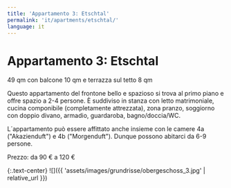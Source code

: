 ```yaml
---
title: 'Appartamento 3: Etschtal'
permalink: 'it/apartments/etschtal/'
language: it
---
```


# Appartamento 3: Etschtal

49 qm con balcone 10 qm e terrazza sul tetto 8 qm

Questo appartamento del frontone bello e spazioso si trova al primo piano e offre spazio a 2-4 persone. È suddiviso in stanza con letto matrimoniale, cucina componibile (completamente attrezzata), zona pranzo, soggiorno con doppio divano, armadio, guardaroba, bagno/doccia/WC.

L´appartamento può essere affittato anche insieme con le camere 4a ("Akazienduft") e 4b ("Morgenduft"). Dunque possono abitarci da 6-9 persone.

Prezzo: da 90 € a 120 €

{:.text-center}
![]({{ 'assets/images/grundrisse/obergeschoss_3.jpg' | relative_url }})